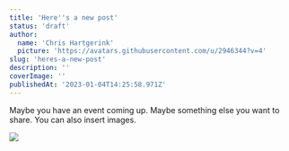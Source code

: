 ```yaml
---
title: 'Here''s a new post'
status: 'draft'
author:
  name: 'Chris Hartgerink'
  picture: 'https://avatars.githubusercontent.com/u/2946344?v=4'
slug: 'heres-a-new-post'
description: ''
coverImage: ''
publishedAt: '2023-01-04T14:25:58.971Z'
---
```


Maybe you have an event coming up. Maybe something else you want to share. You can also insert images.

![](/images/milad-fakurian-e8ufcyxz514-unsplash-g0Nj.jpg)

